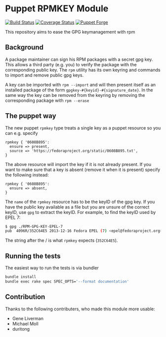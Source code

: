 # Puppet RPMKEY Module

[![Build Status](https://github.com/stschulte/puppet-rpmkey/actions/workflows/main.yml/badge.svg)](https://github.com/stschulte/puppet-rpmkey/actions/workflows/main.yml)
[![Coverage Status](https://coveralls.io/repos/stschulte/puppet-rpmkey/badge.svg)](https://coveralls.io/r/stschulte/puppet-rpmkey)
[![Puppet Forge](https://img.shields.io/puppetforge/v/stschulte/rpmkey.svg)](https://forge.puppetlabs.com/stschulte/rpmkey)

This repository aims to ease the GPG keymanagement with rpm

## Background

A package maintainer can sign his RPM packages with a secret gpg key. This
allows a third party (e.g. you) to verify the package with the corresponding
public key. The `rpm` utility has its own keyring and commands to import and
remove public gpg keys.

A key can be imported with `rpm --import` and will then present itself as an
installed package of the form `gpgkey-#{keyid}-#{signature_date}`. In the same
way the key can be removed from the keyring by removing the corresponding
package with `rpm --erase`

## The puppet way

The new puppet `rpmkey` type treats a single key as a puppet resource so you
can e.g. specify

```puppet
rpmkey { '0608B895':
  ensure => present,
  source => 'https://fedoraproject.org/static/0608B895.txt',
}
```

The above resource will import the key if it is not already present. If
you want to make sure that a key is absent (remove it when it is present)
specify the following instead:

```puppet
rpmkey { '0608B895':
  ensure => absent,
}
```

The `name` of the `rpmkey` resource has to be the keyID of the gpg key. If
you have the public key available as a file but you are unsure of the correct
keyID, use `gpg` to extract the keyID. For example, to find the keyID used
by EPEL 7:

```bash
$ gpg ./RPM-GPG-KEY-EPEL-7
pub  4096R/352C64E5 2013-12-16 Fedora EPEL (7) <epel@fedoraproject.org>
```

The string after the / is what `rpmkey` expects (`352C64E5`).

## Running the tests

The easiest way to run the tests is via bundler

```bash
bundle install
bundle exec rake spec SPEC_OPTS='--format documentation'
```

## Contribution

Thanks to the following contributers, who made this module more usable:

- Gene Liverman
- Michael Moll
- duritong
